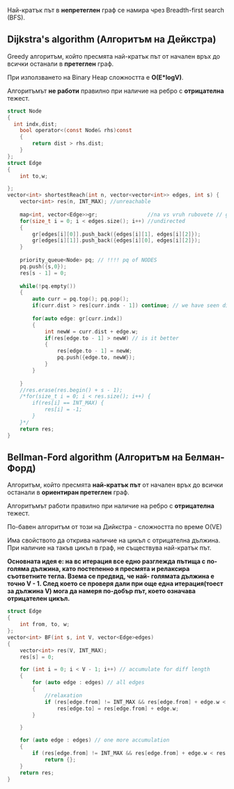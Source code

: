 
Най-кратък път в **непретеглен** граф се намира чрез Breadth-first search (BFS).

## Dijkstra's algorithm (Алгоритъм на Дейкстра)

Greedy алгоритъм, който пресмята най-кратък път от начален връх до всички останали в **претеглен** граф.

При използването на Binary Heap сложността е **O(E*logV)**.

Алгоритъмът **не работи** правилно при наличие на ребро с **отрицателна** тежест.

```c
struct Node
{
  int indx,dist;   
    bool operator<(const Node& rhs)const
    {
        return dist > rhs.dist;
    }
};
struct Edge
{
    int to,w;

};
vector<int> shortestReach(int n, vector<vector<int>> edges, int s) {
    vector<int> res(n, INT_MAX); //unreachable
    
    map<int, vector<Edge>>gr;                //na vs vruh rubovete // graph of EDGES
    for(size_t i = 0; i < edges.size(); i++) //undirected
    {
        gr[edges[i][0]].push_back({edges[i][1], edges[i][2]});
        gr[edges[i][1]].push_back({edges[i][0], edges[i][2]});
    }
    
    priority_queue<Node> pq; // !!!! pq of NODES
    pq.push({s,0});
    res[s - 1] = 0;
    
    while(!pq.empty())
    {
        auto curr = pq.top(); pq.pop();
        if(curr.dist > res[curr.indx - 1]) continue; // we have seen diff and better
        
        for(auto edge: gr[curr.indx])
        {
            int newW = curr.dist + edge.w;
            if(res[edge.to - 1] > newW) // is it better
            {
                res[edge.to - 1] = newW;
                pq.push({edge.to, newW});
            }
        }
        
    }
    //res.erase(res.begin() + s - 1);
    /*for(size_t i = 0; i < res.size(); i++) {
        if(res[i] == INT_MAX) {
            res[i] = -1;
        }
    }*/
    return res;
}
```
## Bellman-Ford algorithm (Алгоритъм на Белман-Форд)

Алгоритъм, който пресмята **най-кратък път** от начален връх до всички останали в **ориентиран претеглен** граф.

Алгоритъмът работи правилно при наличие на ребро с **отрицателна** тежест.

По-бавен алгоритъм от този на Дийкстра - сложността по време O(VE)

Има свойството да открива наличие на цикъл с отрицателна дължина. При наличие на такъв цикъл в граф, не съществува най-кратък път.

**Основната идея е: на вс итерация все едно разглежда пътища с по-голяма дължина, като постепенно я пресмята и релаксира съответните тегла.
Взема се предвид, че най- голямата дължина е точно V - 1.
След което се проверя дали при още една итерация(тоест за дължина V) мога да намеря по-добър път, което означава отрицателен цикъл.**
```c
struct Edge
{
	int from, to, w;
};
vector<int> BF(int s, int V, vector<Edge>edges)
{
	vector<int> res(V, INT_MAX);
	res[s] = 0;

	for (int i = 0; i < V - 1; i++)	// accumulate for diff length
	{
		for (auto edge : edges) // all edges
		{
			//relaxation
			if (res[edge.from] != INT_MAX && res[edge.from] + edge.w < res[edge.to])
				res[edge.to] = res[edge.from] + edge.w;
		}

	}

	for (auto edge : edges) // one more accumulation
	{
		if (res[edge.from] != INT_MAX && res[edge.from] + edge.w < res[edge.to])
			return {};
	}
	return res;
}
```
